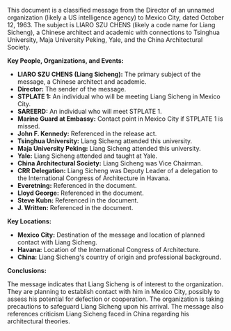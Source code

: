 This document is a classified message from the Director of an unnamed organization (likely a US intelligence agency) to Mexico City, dated October 12, 1963. The subject is LIARO SZU CHENS (likely a code name for Liang Sicheng), a Chinese architect and academic with connections to Tsinghua University, Maja University Peking, Yale, and the China Architectural Society.

**Key People, Organizations, and Events:**

*   **LIARO SZU CHENS (Liang Sicheng):** The primary subject of the message, a Chinese architect and academic.
*   **Director:** The sender of the message.
*   **STPLATE 1:** An individual who will be meeting Liang Sicheng in Mexico City.
*   **SAREERD:** An individual who will meet STPLATE 1.
*   **Marine Guard at Embassy:** Contact point in Mexico City if STPLATE 1 is missed.
*   **John F. Kennedy:** Referenced in the release act.
*   **Tsinghua University:** Liang Sicheng attended this university.
*   **Maja University Peking:** Liang Sicheng attended this university.
*   **Yale:** Liang Sicheng attended and taught at Yale.
*   **China Architectural Society:** Liang Sicheng was Vice Chairman.
*   **CRR Delegation:** Liang Sicheng was Deputy Leader of a delegation to the International Congress of Architecture in Havana.
*   **Everetning:** Referenced in the document.
*   **Lloyd George:** Referenced in the document.
*   **Steve Kubn:** Referenced in the document.
*   **J. Written:** Referenced in the document.

**Key Locations:**

*   **Mexico City:** Destination of the message and location of planned contact with Liang Sicheng.
*   **Havana:** Location of the International Congress of Architecture.
*   **China:** Liang Sicheng's country of origin and professional background.

**Conclusions:**

The message indicates that Liang Sicheng is of interest to the organization. They are planning to establish contact with him in Mexico City, possibly to assess his potential for defection or cooperation. The organization is taking precautions to safeguard Liang Sicheng upon his arrival. The message also references criticism Liang Sicheng faced in China regarding his architectural theories.